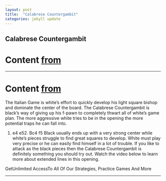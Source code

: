 ```yaml
---
layout: post
title:  "Calabrese Countergambit"
categories: jekyll update
---
```


## Calabrese Countergambit
# Content [from](https://www.chess.com/openings/Bishops-Opening-Calabrese-Countergambit)

---

# Content [from](https://www.thechesswebsite.com/calabrese-countergambit/)

The Italian Game is white’s effort to quickly develop his light square bishop and dominate the center of the board. The Calabrese Countergambit is black’s way of giving up his f-pawn to completely thwart all of white’s game plan. The more aggressive white tries to be in the opening the more potential traps he can fall into.
1. e4 e52. Bc4 f5
Black usually ends up with a very strong center while white’s pieces struggle to find great squares to develop. White must play very precise or he can easily find himself in a lot of trouble.
If you like to attack as the black pieces then the Calabrese Countergambit is definitely something you should try out.
Watch the video below to learn more about extended lines in this opening.

GetUnlimited AccessTo All Of Our Strategies, Practice Games And More

---

